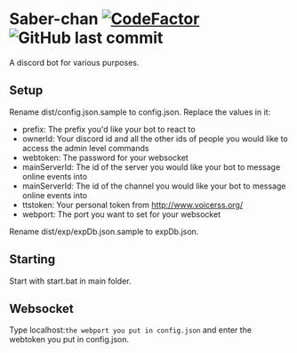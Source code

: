 # Saber-chan [![CodeFactor](https://www.codefactor.io/repository/github/risgar/saber-chan/badge)](https://www.codefactor.io/repository/github/risgar/saber-chan) ![GitHub last commit](https://img.shields.io/github/last-commit/RisGar/vmeBOT)
A discord bot for various purposes.

## Setup
Rename dist/config.json.sample to config.json.
Replace the values in it:
  - prefix: The prefix you'd like your bot to react to
  - ownerId: Your discord id and all the other ids of people you would like to access the admin level commands
  - webtoken: The password for your websocket
  - mainServerId: The id of the server you would like your bot to message online events into
  - mainServerId: The id of the channel you would like your bot to message online events into
  - ttstoken: Your personal token from http://www.voicerss.org/
  - webport: The port you want to set for your websocket
  
Rename dist/exp/expDb.json.sample to expDb.json.

## Starting
Start with start.bat in main folder.

## Websocket
Type localhost:`the webport you put in config.json` and enter the webtoken you put in config.json.
